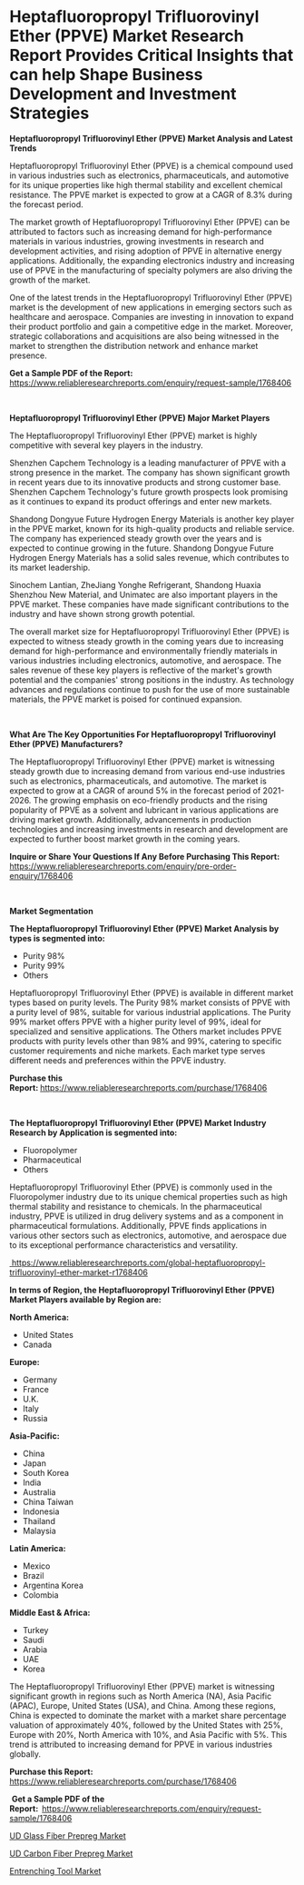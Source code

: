 <p><h1>Heptafluoropropyl Trifluorovinyl Ether (PPVE) Market Research Report Provides Critical Insights that can help Shape Business Development and Investment Strategies</h1></p><p><strong>Heptafluoropropyl Trifluorovinyl Ether (PPVE) Market Analysis and Latest Trends</strong></p>
<p><p>Heptafluoropropyl Trifluorovinyl Ether (PPVE) is a chemical compound used in various industries such as electronics, pharmaceuticals, and automotive for its unique properties like high thermal stability and excellent chemical resistance. The PPVE market is expected to grow at a CAGR of 8.3% during the forecast period.</p><p>The market growth of Heptafluoropropyl Trifluorovinyl Ether (PPVE) can be attributed to factors such as increasing demand for high-performance materials in various industries, growing investments in research and development activities, and rising adoption of PPVE in alternative energy applications. Additionally, the expanding electronics industry and increasing use of PPVE in the manufacturing of specialty polymers are also driving the growth of the market.</p><p>One of the latest trends in the Heptafluoropropyl Trifluorovinyl Ether (PPVE) market is the development of new applications in emerging sectors such as healthcare and aerospace. Companies are investing in innovation to expand their product portfolio and gain a competitive edge in the market. Moreover, strategic collaborations and acquisitions are also being witnessed in the market to strengthen the distribution network and enhance market presence.</p></p>
<p><strong>Get a Sample PDF of the Report:&nbsp;</strong> <a href="https://www.reliableresearchreports.com/enquiry/request-sample/1768406">https://www.reliableresearchreports.com/enquiry/request-sample/1768406</a></p>
<p>&nbsp;</p>
<p><strong>Heptafluoropropyl Trifluorovinyl Ether (PPVE) Major Market Players</strong></p>
<p><p>The Heptafluoropropyl Trifluorovinyl Ether (PPVE) market is highly competitive with several key players in the industry. </p><p>Shenzhen Capchem Technology is a leading manufacturer of PPVE with a strong presence in the market. The company has shown significant growth in recent years due to its innovative products and strong customer base. Shenzhen Capchem Technology's future growth prospects look promising as it continues to expand its product offerings and enter new markets.</p><p>Shandong Dongyue Future Hydrogen Energy Materials is another key player in the PPVE market, known for its high-quality products and reliable service. The company has experienced steady growth over the years and is expected to continue growing in the future. Shandong Dongyue Future Hydrogen Energy Materials has a solid sales revenue, which contributes to its market leadership.</p><p>Sinochem Lantian, ZheJiang Yonghe Refrigerant, Shandong Huaxia Shenzhou New Material, and Unimatec are also important players in the PPVE market. These companies have made significant contributions to the industry and have shown strong growth potential. </p><p>The overall market size for Heptafluoropropyl Trifluorovinyl Ether (PPVE) is expected to witness steady growth in the coming years due to increasing demand for high-performance and environmentally friendly materials in various industries including electronics, automotive, and aerospace. The sales revenue of these key players is reflective of the market's growth potential and the companies' strong positions in the industry. As technology advances and regulations continue to push for the use of more sustainable materials, the PPVE market is poised for continued expansion.</p></p>
<p>&nbsp;</p>
<p><strong>What Are The Key Opportunities For Heptafluoropropyl Trifluorovinyl Ether (PPVE) Manufacturers?</strong></p>
<p><p>The Heptafluoropropyl Trifluorovinyl Ether (PPVE) market is witnessing steady growth due to increasing demand from various end-use industries such as electronics, pharmaceuticals, and automotive. The market is expected to grow at a CAGR of around 5% in the forecast period of 2021-2026. The growing emphasis on eco-friendly products and the rising popularity of PPVE as a solvent and lubricant in various applications are driving market growth. Additionally, advancements in production technologies and increasing investments in research and development are expected to further boost market growth in the coming years.</p></p>
<p><strong>Inquire or Share Your Questions If Any Before Purchasing This Report:</strong> <a href="https://www.reliableresearchreports.com/enquiry/pre-order-enquiry/1768406">https://www.reliableresearchreports.com/enquiry/pre-order-enquiry/1768406</a></p>
<p>&nbsp;</p>
<p><strong>Market Segmentation</strong></p>
<p><strong>The Heptafluoropropyl Trifluorovinyl Ether (PPVE) Market Analysis by types is segmented into:</strong></p>
<p><ul><li>Purity 98%</li><li>Purity 99%</li><li>Others</li></ul></p>
<p><p>Heptafluoropropyl Trifluorovinyl Ether (PPVE) is available in different market types based on purity levels. The Purity 98% market consists of PPVE with a purity level of 98%, suitable for various industrial applications. The Purity 99% market offers PPVE with a higher purity level of 99%, ideal for specialized and sensitive applications. The Others market includes PPVE products with purity levels other than 98% and 99%, catering to specific customer requirements and niche markets. Each market type serves different needs and preferences within the PPVE industry.</p></p>
<p><strong>Purchase this Report:&nbsp;</strong><a href="https://www.reliableresearchreports.com/purchase/1768406">https://www.reliableresearchreports.com/purchase/1768406</a></p>
<p>&nbsp;</p>
<p><strong>The Heptafluoropropyl Trifluorovinyl Ether (PPVE) Market Industry Research by Application is segmented into:</strong></p>
<p><ul><li>Fluoropolymer</li><li>Pharmaceutical</li><li>Others</li></ul></p>
<p><p>Heptafluoropropyl Trifluorovinyl Ether (PPVE) is commonly used in the Fluoropolymer industry due to its unique chemical properties such as high thermal stability and resistance to chemicals. In the pharmaceutical industry, PPVE is utilized in drug delivery systems and as a component in pharmaceutical formulations. Additionally, PPVE finds applications in various other sectors such as electronics, automotive, and aerospace due to its exceptional performance characteristics and versatility.</p></p>
<p><a href="https://www.reliableresearchreports.com/global-heptafluoropropyl-trifluorovinyl-ether-market-r1768406">&nbsp;https://www.reliableresearchreports.com/global-heptafluoropropyl-trifluorovinyl-ether-market-r1768406</a></p>
<p><strong>In terms of Region, the Heptafluoropropyl Trifluorovinyl Ether (PPVE) Market Players available by Region are:</strong></p>
<p>
    <p> <strong> North America: </strong>
        <ul>
            <li>United States</li>
            <li>Canada</li>
        </ul>
        </p> 
    <p> <strong> Europe: </strong>
        <ul>
            <li>Germany</li>
            <li>France</li>
            <li>U.K.</li>
            <li>Italy</li>
            <li>Russia</li>
        </ul>
        </p> 
    <p> <strong> Asia-Pacific: </strong>
        <ul>
            <li>China</li>
            <li>Japan</li>
            <li>South Korea</li>
            <li>India</li>
            <li>Australia</li>
            <li>China Taiwan</li>
            <li>Indonesia</li>
            <li>Thailand</li>
            <li>Malaysia</li>
        </ul>
        </p> 
    <p> <strong> Latin America: </strong>
        <ul>
            <li>Mexico</li>
            <li>Brazil</li>
            <li>Argentina Korea</li>
            <li>Colombia</li>
        </ul>
        </p> 
    <p> <strong> Middle East & Africa: </strong>
        <ul>
            <li>Turkey</li>
            <li>Saudi</li>
            <li>Arabia</li>
            <li>UAE</li>
            <li>Korea</li>
        </ul>
    </p>
    </p>
<p><p>The Heptafluoropropyl Trifluorovinyl Ether (PPVE) market is witnessing significant growth in regions such as North America (NA), Asia Pacific (APAC), Europe, United States (USA), and China. Among these regions, China is expected to dominate the market with a market share percentage valuation of approximately 40%, followed by the United States with 25%, Europe with 20%, North America with 10%, and Asia Pacific with 5%. This trend is attributed to increasing demand for PPVE in various industries globally.</p></p>
<p><strong>Purchase this Report: </strong><a href="https://www.reliableresearchreports.com/purchase/1768406">https://www.reliableresearchreports.com/purchase/1768406</a></p>
<p>&nbsp;<strong>Get a Sample PDF of the Report:&nbsp;&nbsp;</strong><a href="https://www.reliableresearchreports.com/enquiry/request-sample/1768406">https://www.reliableresearchreports.com/enquiry/request-sample/1768406</a></p>
<p><strong></strong></p>
<p><p><a href="https://github.com/brentleyjimmiealvaradoz4l1rea/Market-Research-Report-List-3/blob/main/ud-glass-fiber-prepreg-market.md">UD Glass Fiber Prepreg Market</a></p><p><a href="https://github.com/khayangel/Market-Research-Report-List-3/blob/main/ud-carbon-fiber-prepreg-market.md">UD Carbon Fiber Prepreg Market</a></p><p><a href="https://view.publitas.com/reportprime-1/entrenching-tool-market-outlook-complete-industry-analysis-2024-to-2031/">Entrenching Tool Market</a></p></p>